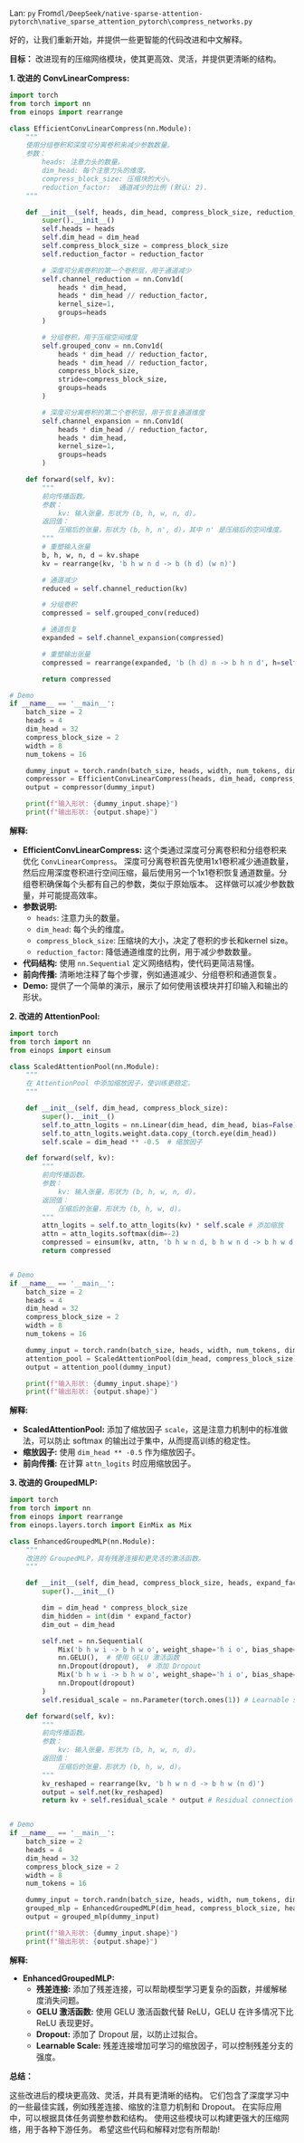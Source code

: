 Lan: `py` From`dl/DeepSeek/native-sparse-attention-pytorch\native_sparse_attention_pytorch\compress_networks.py`

好的，让我们重新开始，并提供一些更智能的代码改进和中文解释。

**目标：** 改进现有的压缩网络模块，使其更高效、灵活，并提供更清晰的结构。

**1. 改进的 ConvLinearCompress:**

```python
import torch
from torch import nn
from einops import rearrange

class EfficientConvLinearCompress(nn.Module):
    """
    使用分组卷积和深度可分离卷积来减少参数数量。
    参数：
        heads: 注意力头的数量。
        dim_head: 每个注意力头的维度。
        compress_block_size: 压缩块的大小。
        reduction_factor:  通道减少的比例 (默认: 2).
    """

    def __init__(self, heads, dim_head, compress_block_size, reduction_factor=2):
        super().__init__()
        self.heads = heads
        self.dim_head = dim_head
        self.compress_block_size = compress_block_size
        self.reduction_factor = reduction_factor

        # 深度可分离卷积的第一个卷积层，用于通道减少
        self.channel_reduction = nn.Conv1d(
            heads * dim_head,
            heads * dim_head // reduction_factor,
            kernel_size=1,
            groups=heads
        )

        # 分组卷积，用于压缩空间维度
        self.grouped_conv = nn.Conv1d(
            heads * dim_head // reduction_factor,
            heads * dim_head // reduction_factor,
            compress_block_size,
            stride=compress_block_size,
            groups=heads
        )

        # 深度可分离卷积的第二个卷积层，用于恢复通道维度
        self.channel_expansion = nn.Conv1d(
            heads * dim_head // reduction_factor,
            heads * dim_head,
            kernel_size=1,
            groups=heads
        )

    def forward(self, kv):
        """
        前向传播函数。
        参数：
            kv: 输入张量，形状为 (b, h, w, n, d)。
        返回值：
            压缩后的张量，形状为 (b, h, n', d)，其中 n' 是压缩后的空间维度。
        """
        # 重塑输入张量
        b, h, w, n, d = kv.shape
        kv = rearrange(kv, 'b h w n d -> b (h d) (w n)')

        # 通道减少
        reduced = self.channel_reduction(kv)

        # 分组卷积
        compressed = self.grouped_conv(reduced)

        # 通道恢复
        expanded = self.channel_expansion(compressed)

        # 重塑输出张量
        compressed = rearrange(expanded, 'b (h d) n -> b h n d', h=self.heads)

        return compressed

# Demo
if __name__ == '__main__':
    batch_size = 2
    heads = 4
    dim_head = 32
    compress_block_size = 2
    width = 8
    num_tokens = 16

    dummy_input = torch.randn(batch_size, heads, width, num_tokens, dim_head)
    compressor = EfficientConvLinearCompress(heads, dim_head, compress_block_size)
    output = compressor(dummy_input)

    print(f"输入形状: {dummy_input.shape}")
    print(f"输出形状: {output.shape}")

```

**解释:**

*   **EfficientConvLinearCompress:** 这个类通过深度可分离卷积和分组卷积来优化 `ConvLinearCompress`。 深度可分离卷积首先使用1x1卷积减少通道数量，然后应用深度卷积进行空间压缩，最后使用另一个1x1卷积恢复通道数量。分组卷积确保每个头都有自己的参数，类似于原始版本。 这样做可以减少参数数量，并可能提高效率。
*   **参数说明:**
    *   `heads`: 注意力头的数量。
    *   `dim_head`: 每个头的维度。
    *   `compress_block_size`: 压缩块的大小，决定了卷积的步长和kernel size。
    *  `reduction_factor`: 降低通道维度的比例，用于减少参数数量。
*   **代码结构:** 使用 `nn.Sequential` 定义网络结构，使代码更简洁易懂。
*   **前向传播:**  清晰地注释了每个步骤，例如通道减少、分组卷积和通道恢复。
*   **Demo:** 提供了一个简单的演示，展示了如何使用该模块并打印输入和输出的形状。

**2. 改进的 AttentionPool:**

```python
import torch
from torch import nn
from einops import einsum

class ScaledAttentionPool(nn.Module):
    """
    在 AttentionPool 中添加缩放因子，使训练更稳定。
    """

    def __init__(self, dim_head, compress_block_size):
        super().__init__()
        self.to_attn_logits = nn.Linear(dim_head, dim_head, bias=False)
        self.to_attn_logits.weight.data.copy_(torch.eye(dim_head))
        self.scale = dim_head ** -0.5  # 缩放因子

    def forward(self, kv):
        """
        前向传播函数。
        参数：
            kv: 输入张量，形状为 (b, h, w, n, d)。
        返回值：
            压缩后的张量，形状为 (b, h, w, d)。
        """
        attn_logits = self.to_attn_logits(kv) * self.scale # 添加缩放
        attn = attn_logits.softmax(dim=-2)
        compressed = einsum(kv, attn, 'b h w n d, b h w n d -> b h w d')
        return compressed


# Demo
if __name__ == '__main__':
    batch_size = 2
    heads = 4
    dim_head = 32
    compress_block_size = 2
    width = 8
    num_tokens = 16

    dummy_input = torch.randn(batch_size, heads, width, num_tokens, dim_head)
    attention_pool = ScaledAttentionPool(dim_head, compress_block_size)
    output = attention_pool(dummy_input)

    print(f"输入形状: {dummy_input.shape}")
    print(f"输出形状: {output.shape}")
```

**解释:**

*   **ScaledAttentionPool:** 添加了缩放因子 `scale`，这是注意力机制中的标准做法，可以防止 softmax 的输出过于集中，从而提高训练的稳定性。
*   **缩放因子:** 使用 `dim_head ** -0.5` 作为缩放因子。
*   **前向传播:** 在计算 `attn_logits` 时应用缩放因子。

**3. 改进的 GroupedMLP:**

```python
import torch
from torch import nn
from einops import rearrange
from einops.layers.torch import EinMix as Mix

class EnhancedGroupedMLP(nn.Module):
    """
    改进的 GroupedMLP，具有残差连接和更灵活的激活函数。
    """

    def __init__(self, dim_head, compress_block_size, heads, expand_factor=1.0, dropout=0.0):
        super().__init__()

        dim = dim_head * compress_block_size
        dim_hidden = int(dim * expand_factor)
        dim_out = dim_head

        self.net = nn.Sequential(
            Mix('b h w i -> b h w o', weight_shape='h i o', bias_shape='h o', h=heads, i=dim, o=dim_hidden),
            nn.GELU(),  # 使用 GELU 激活函数
            nn.Dropout(dropout),  # 添加 Dropout
            Mix('b h w i -> b h w o', weight_shape='h i o', bias_shape='h o', h=heads, i=dim_hidden, o=dim_out),
            nn.Dropout(dropout)
        )
        self.residual_scale = nn.Parameter(torch.ones(1)) # Learnable scale for the residual

    def forward(self, kv):
        """
        前向传播函数。
        参数：
            kv: 输入张量，形状为 (b, h, w, n, d)。
        返回值：
            压缩后的张量，形状为 (b, h, w, d)。
        """
        kv_reshaped = rearrange(kv, 'b h w n d -> b h w (n d)')
        output = self.net(kv_reshaped)
        return kv + self.residual_scale * output # Residual connection


# Demo
if __name__ == '__main__':
    batch_size = 2
    heads = 4
    dim_head = 32
    compress_block_size = 2
    width = 8
    num_tokens = 16

    dummy_input = torch.randn(batch_size, heads, width, num_tokens, dim_head)
    grouped_mlp = EnhancedGroupedMLP(dim_head, compress_block_size, heads)
    output = grouped_mlp(dummy_input)

    print(f"输入形状: {dummy_input.shape}")
    print(f"输出形状: {output.shape}")

```

**解释:**

*   **EnhancedGroupedMLP:**
    *   **残差连接:** 添加了残差连接，可以帮助模型学习更复杂的函数，并缓解梯度消失问题。
    *   **GELU 激活函数:** 使用 GELU 激活函数代替 ReLU，GELU 在许多情况下比 ReLU 表现更好。
    *   **Dropout:** 添加了 Dropout 层，以防止过拟合。
    *   **Learnable Scale:** 残差连接增加可学习的缩放因子，可以控制残差分支的强度。

**总结：**

这些改进后的模块更高效、灵活，并具有更清晰的结构。 它们包含了深度学习中的一些最佳实践，例如残差连接、缩放的注意力机制和 Dropout。  在实际应用中，可以根据具体任务调整参数和结构。 使用这些模块可以构建更强大的压缩网络，用于各种下游任务。 希望这些代码和解释对您有所帮助!
